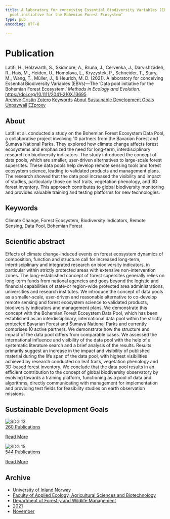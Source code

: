 ```yaml
---
title: A laboratory for conceiving Essential Biodiversity Variables (EBVs)—The ‘Data
  pool initiative for the Bohemian Forest Ecosystem’
type: pub
encoding: UTF-8

---
```

<h1>Publication</h1>
<article id="csl-bib-container-3ZGRAKRC" class="csl-bib-container">
  <div class="csl-bib-body"> <div class="csl-entry">Latifi, H., Holzwarth, S., Skidmore, A., Bruna, J., Cervenka, J., Darvishzadeh, R., Hais, M., Heiden, U., Homolova, L., Kryzystek, P., Schneider, T., Stary, M., Wang, T., Müller, J., &#38; Heurich, M. D. (2021). A laboratory for conceiving Essential Biodiversity Variables (EBVs)—The ‘Data pool initiative for the Bohemian Forest Ecosystem.’ <i>Methods in Ecology and Evolution</i>. <a href="https://doi.org/10.1111/2041-210X.13695">https://doi.org/10.1111/2041-210X.13695</a></div> </div>
  <div class="csl-bib-buttons">
    <a href="#taxonomy-article-3ZGRAKRC" alt="archive" class="csl-bib-button">Archive</a>
    <a href="https://app.cristin.no/results/show.jsf?id=1954272" alt="Cristin" class="csl-bib-button">Cristin</a>
    <a href="http://zotero.org/groups/5881554/items/3ZGRAKRC" alt="Zotero" class="csl-bib-button">Zotero</a>
    <a href="#keywords-article-3ZGRAKRC" alt="keywords" class="csl-bib-button">Keywords</a>
    <a href="#about-article-3ZGRAKRC" alt="about_pub" class="csl-bib-button">About</a>
    <a href="#sdg-article-3ZGRAKRC" alt="sdg" class="csl-bib-button">Sustainable Development Goals</a>
    <a href="https://onlinelibrary.wiley.com/doi/pdfdirect/10.1111/2041-210X.13695" alt="Unpaywall" class="csl-bib-button">Unpaywall</a>
    <a href="https://onlinelibrary.wiley.com/doi/pdfdirect/10.1111/2041-210X.13695" alt="EZproxy" class="csl-bib-button">EZproxy</a>
  </div>
  <div id="csl-bib-meta-container-3ZGRAKRC"></div>
</article>
<div id="csl-bib-meta-3ZGRAKRC" class="csl-bib-meta">
  <article id="about-article-3ZGRAKRC" class="about_pub-article">
    <h1>About</h1>
    Latifi et al. conducted a study on the Bohemian Forest Ecosystem Data Pool, a collaborative project involving 10 partners from the Bavarian Forest and Šumava National Parks. They explored how climate change affects forest ecosystems and emphasized the need for long-term, interdisciplinary research on biodiversity indicators. The study introduced the concept of data pools, which are smaller, user-driven alternatives to large-scale forest supersites. These data pools help develop remote sensing tools and forest ecosystem science, leading to validated products and management plans. The research showed that the data pool increased the visibility and impact of studies, particularly those on leaf traits, vegetation phenology, and 3D forest inventory. This approach contributes to global biodiversity monitoring and provides valuable training and testing platforms for new technologies.
  </article>
  <article id="keywords-article-3ZGRAKRC" class="keywords-article">
    <h1>Keywords</h1>
    Climate Change, Forest Ecosystem, Biodiversity Indicators, Remote Sensing, Data Pool, Bohemian Forest
  </article>
  <article id="abstract-article-3ZGRAKRC" class="abstract-article">
    <h1>Scientific abstract</h1>
    Effects of climate change-induced events on forest ecosystem dynamics of composition, function and structure call for increased long-term, interdisciplinary and integrated research on biodiversity indicators, in particular within strictly protected areas with extensive non-intervention zones. The long-established concept of forest supersites generally relies on long-term funds from national agencies and goes beyond the logistic and financial capabilities of state-or region-wide protected area administrations, universities and research institutes.  We introduce the concept of data pools as a smaller-scale, user-driven and reasonable alternative to co-develop remote sensing and forest ecosystem science to validated products, biodiversity indicators and management plans. We demonstrate this concept with the Bohemian Forest Ecosystem Data Pool, which has been established as an interdisciplinary, international data pool within the strictly protected Bavarian Forest and Šumava National Parks and currently comprises 10 active partners. We demonstrate how the structure and impact of the data pool differs from comparable cases. We assessed the international influence and visibility of the data pool with the help of a systematic literature search and a brief analysis of the results. Results primarily suggest an increase in the impact and visibility of published material during the life span of the data pool, with highest visibilities achieved by research 
conducted on leaf traits, vegetation phenology and 3D-based 
forest inventory. We conclude that the data pool results in an efficient contribution to the concept of global biodiversity observatory by evolving towards a training platform, functioning as a pool of data and algorithms, directly communicating with management for implementation and providing test fields for feasibility studies on earth observation missions.
  </article>
  <article id="sdg-article-3ZGRAKRC" class="sdg-article">
    <h1>Sustainable Development Goals</h1>
    <div class="sdg-container"><div id="sdg13" class="sdg">
        <img src="{{< params subfolder >}}images/sdg/sdg13_en.png" class="image" alt="SDG 13">
        <div class="sdg-overlay">
          <a href="{{< params subfolder >}}en/archive/?sdg=13#archive" class="sdg-publication-count"><span>260</span> Publications</a>
          <p><a href="https://sdgs.un.org/goals/goal13" class="sdg-read-more">Read More</a></p>
        </div>
      </div> <div id="sdg15" class="sdg">
        <img src="{{< params subfolder >}}images/sdg/sdg15_en.png" class="image" alt="SDG 15">
        <div class="sdg-overlay">
          <a href="{{< params subfolder >}}en/archive/?sdg=15#archive" class="sdg-publication-count"><span>544</span> Publications</a>
          <p><a href="https://sdgs.un.org/goals/goal15" class="sdg-read-more">Read More</a></p>
        </div>
      </div></div>
  </article>
  <article id="taxonomy-article-3ZGRAKRC" class="taxonomy-article">
    <h1>Archive</h1>
    <ul>
      <li><a href="{{< params subfolder >}}en/archive/?key=3DCRN523">University of Inland Norway</a></li>
      <li><a href="{{< params subfolder >}}en/archive/?key=T77LXH6D">Faculty of Applied Ecology, Agricultural Sciences and Biotechnology</a></li>
      <li><a href="{{< params subfolder >}}en/archive/?key=7TRARPE3">Department of Forestry and Wildlife Management</a></li>
      <li><a href="{{< params subfolder >}}en/archive/?key=5LT6Q2XL">2021</a></li>
      <li><a href="{{< params subfolder >}}en/archive/?key=XJI2FSP6">November</a></li>
    </ul>
  </article>
</div>

